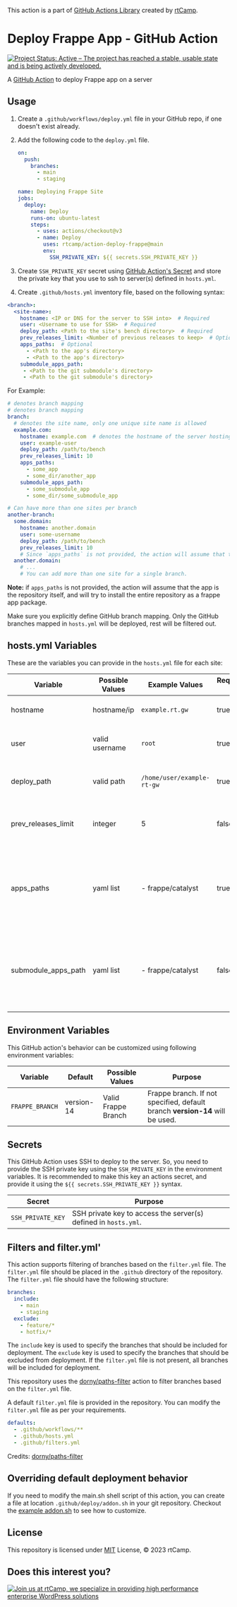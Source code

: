 This action is a part of [GitHub Actions Library](https://github.com/rtCamp/github-actions-library/) created
by [rtCamp](https://github.com/rtCamp/).

# Deploy Frappe App - GitHub Action

[![Project Status: Active – The project has reached a stable, usable state and is being actively developed.](https://www.repostatus.org/badges/latest/active.svg)](https://www.repostatus.org/#active)

A [GitHub Action](https://github.com/features/actions) to deploy Frappe app on a server


## Usage

1. Create a `.github/workflows/deploy.yml` file in your GitHub repo, if one doesn't exist already.
2. Add the following code to the `deploy.yml` file.

   ```yml
   on: 
     push:
       branches:
         - main
         - staging
   
   name: Deploying Frappe Site
   jobs:
     deploy:
       name: Deploy
       runs-on: ubuntu-latest
       steps:
         - uses: actions/checkout@v3
         - name: Deploy
           uses: rtcamp/action-deploy-frappe@main
           env:
             SSH_PRIVATE_KEY: ${{ secrets.SSH_PRIVATE_KEY }}
   ```

3. Create `SSH_PRIVATE_KEY` secret
   using [GitHub Action's Secret](https://developer.github.com/actions/creating-workflows/storing-secrets) and store the
   private key that you use to ssh to server(s) defined in `hosts.yml`.

4. Create `.github/hosts.yml` inventory file, based on the following syntax: 

```yml
<branch>:
  <site-name>:
    hostname: <IP or DNS for the server to SSH into>  # Required
    user: <Username to use for SSH>  # Required
    deploy_path: <Path to the site's bench directory>  # Required
    prev_releases_limit: <Number of previous releases to keep>  # Optional
    apps_paths:  # Optional
      - <Path to the app's directory>
      - <Path to the app's directory>
    submodule_apps_path:
     - <Path to the git submodule's directory>
     - <Path to the git submodule's directory>
```

For Example:

```yaml
# denotes branch mapping
# denotes branch mapping
branch: 
  # denotes the site name, only one unique site name is allowed
  example.com: 
    hostname: example.com  # denotes the hostname of the server hosting the site
    user: example-user
    deploy_path: /path/to/bench  
    prev_releases_limit: 10 
    apps_paths: 
      - some_app
      - some_dir/another_app
    submodule_apps_path:
      - some_submodule_app
      - some_dir/some_submodule_app

# Can have more than one sites per branch
another-branch:
  some.domain:
    hostname: another.domain
    user: some-username
    deploy_path: /path/to/bench  
    prev_releases_limit: 10
    # Since `apps_paths` is not provided, the action will assume that the app is the repository itself
  another.domain:
    # ...
    # You can add more than one site for a single branch.
```

**Note:** if `apps_paths` is not provided, the action will assume that the app is the repository itself, and will try to install the entire repository as a frappe app package.

Make sure you explicitly define GitHub branch mapping. Only the GitHub branches mapped in `hosts.yml` will be deployed, rest will be filtered out.

## hosts.yml Variables

These are the variables you can provide in the `hosts.yml` file for each site:

| Variable              | Possible Values       | Example Values             | Required ? | Description                                                                             |
|-----------------------|-----------------------|----------------------------|------------|-----------------------------------------------------------------------------------------|
| hostname              | hostname/ip           | `example.rt.gw`            | true       | Hostname or IP to SSH into                                                              |
| user                  | valid username        | `root`                     | true       | The username to be used for SSH.                                                        |
| deploy\_path          | valid path            | `/home/user/example-rt-gw` | true       | Path to the site's bench directory.                                                     |
| prev\_releases\_limit | integer               | 5                          | false      | Number of previous releases to be kept on the server.                                   |
| apps_paths            | yaml list             | - frappe/catalyst          | true       | Directory mapping of the apps which will be deployed, relative to the root of the repo. |
| submodule_apps_path   | yaml list             | - frappe/catalyst          | false      | Directory mapping of the apps which will be deployed, relative to the root of the repo. |


## Environment Variables

This GitHub action's behavior can be customized using following environment variables:

| Variable        | Default    | Possible  Values    | Purpose                                                                      |
|-----------------|------------|---------------------|------------------------------------------------------------------------------|
| `FRAPPE_BRANCH` | version-14 | Valid Frappe Branch | Frappe branch. If not specified, default branch **version-14** will be used. |

## Secrets

This GitHub Action uses SSH to deploy to the server. So, you need to provide the SSH private key using the `SSH_PRIVATE_KEY` in the environment variables. It is recommended to make this key an actions secret, and provide it using the `${{ secrets.SSH_PRIVATE_KEY }}` syntax.

| Secret             | Purpose                                                                |
|--------------------|------------------------------------------------------------------------|
| `SSH_PRIVATE_KEY`  | SSH private key to access the server(s) defined in `hosts.yml`.        |

## Filters and filter.yml'

This action supports filtering of branches based on the `filter.yml` file. The `filter.yml` file should be placed in the `.github` directory of the repository. The `filter.yml` file should have the following structure:

```yaml
branches:
  include:
    - main
    - staging
  exclude:
    - feature/*
    - hotfix/*
```

The `include` key is used to specify the branches that should be included for deployment. The `exclude` key is used to specify the branches that should be excluded from deployment. If the `filter.yml` file is not present, all branches will be included for deployment.

This repository uses the [dorny/paths-filter](https://github.com/marketplace/actions/paths-changes-filter) action to filter branches based on the `filter.yml` file.

A default `filter.yml` file is provided in the repository. You can modify the `filter.yml` file as per your requirements.

```yaml
defaults:
  - .github/workflows/**
  - .github/hosts.yml
  - .github/filters.yml
```

Credits: [dorny/paths-filter](https://github.com/marketplace/actions/paths-changes-filter)

## Overriding default deployment behavior

If you need to modify the main.sh shell script of this action, you can create a file at location `.github/deploy/addon.sh` in your git repository. Checkout the [example addon.sh](https://github.com/rtCamp/action-deploy-frappe/blob/master/example/addon.php) to see how to customize.

## License

This repository is licensed under [MIT](LICENSE) License, © 2023 rtCamp.

## Does this interest you?

<a href="https://rtcamp.com/"><img src="https://rtcamp.com/wp-content/uploads/sites/2/2019/04/github-banner@2x.png" alt="Join us at rtCamp, we specialize in providing high performance enterprise WordPress solutions"></a>
